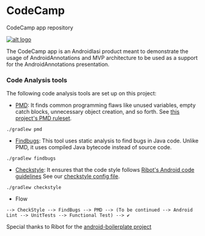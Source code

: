 # CodeCamp
CodeCamp app repository

[![alt logo](https://play.google.com/intl/en_us/badges/images/badge_new.png)](https://play.google.com/store/apps/details?id=ro.androidiasi.codecamp.iasi.live)

The CodeCamp app is an AndroidIasi product meant to demonstrate the usage of AndroidAnnotations and MVP architecture to be used as a support for the AndroidAnnotations presentation.

### Code Analysis tools 

The following code analysis tools are set up on this project:

* [PMD](https://pmd.github.io/): It finds common programming flaws like unused variables, empty catch blocks, unnecessary object creation, and so forth. See [this project's PMD ruleset](quality/pmd/pmd-ruleset.xml).

``` 
./gradlew pmd
```

* [Findbugs](http://findbugs.sourceforge.net/): This tool uses static analysis to find bugs in Java code. Unlike PMD, it uses compiled Java bytecode instead of source code.

```
./gradlew findbugs
```

* [Checkstyle](http://checkstyle.sourceforge.net/): It ensures that the code style follows [Ribot's Android code guidelines](https://github.com/ribot/android-guidelines/blob/master/project_and_code_guidelines.md#2-code-guidelines) See our [checkstyle config file](quality/checkstyle/checkstyle-config.xml).

```
./gradlew checkstyle
```

* Flow
```
--> CheckStyle --> FindBugs --> PMD --> (To be continued --> Android Lint --> UnitTests --> Functional Test) --> ✔️
```
Special thanks to Ribot for the [android-boilerplate project](https://github.com/ribot/android-boilerplate)
